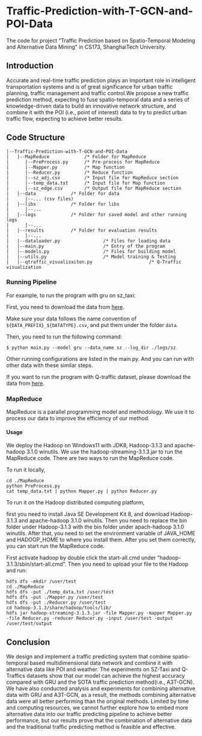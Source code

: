 # Traffic-Prediction-with-T-GCN-and-POI-Data
The code for project "Traffic Prediction based on Spatio-Temporal Modeling and Alternative Data Mining" in CS173, ShanghaiTech University.

## Introduction
Accurate and real-time traffic prediction plays an important role in intelligent transportation systems and is of great significance for urban traffic planning, traffic management and traffic control.We propose a new traffic prediction method, expecting to fuse spatio-temporal data and a series of knowledge-driven data to build an innovative network structure, and combine it with the POI (i.e., point of interest) data to try to predict urban traffic flow, expecting to achieve better results.

## Code Structure
```
|--Traffic-Prediction-with-T-GCN-and-POI-Data
|   |--MapReduce             /* Folder for MapReduce
|      |--PreProcess.py      /* Pre-process for MapReduce
|      |--Mapper.py          /* Map function
|      |--Reducer.py         /* Reduce function
|      |--sz_adj.csv         /* Input file for MapReduce section
|      |--temp_data.txt      /* Input file for Map function
|      |--sz_edge.csv        /* Output file for MapReduce section
|   |--data             /* Folder for data
|      |--... (csv files)
|   |--libs             /* Folder for libs
|      |--...
|   |--logs             /* Folder for saved model and other running logs
|      |--...
|   |--results          /* Folder for evaluation results
|      |--...
|   |--dataloader.py                /* Files for loading data
|   |--main.py                      /* Entry of the program
|   |--models.py                    /* Files for building model
|   |--utils.py                     /* Model training & Testing
|   |--qtraffic_visualizaiton.py                     /* Q-Traffic visualization
```

### Running Pipeline
For example, to run the program with gru on sz_taxi:

First, you need to download the data from [here](https://github.com/lehaifeng/T-GCN/tree/master/AST-GCN/data).

Make sure your data follows the name convention of `${DATA_PREFIX}_${DATATYPE}.csv`, and put them under the folder `data`.

Then, you need to run the following command:

```
$ python main.py --model gru --data_name sz --log_dir ./logs/sz
```
Other running configurations are listed in the main.py. And you can run with other data with these similar steps.

If you want to run the program with Q-traffic dataset, please download the data from [here](https://github.com/JingqingZ/BaiduTraffic).

### MapReduce
MapReduce is a parallel programming model and methodology. We use it to process our data to improve the efficiency of our method.

#### Usage
We deploy the Hadoop on Windows11 with JDK8, Hadoop-3.1.3 and apache-hadoop 3.1.0 winutils. We use the hadoop-streaming-3.1.3.jar to run the MapReduce code. There are two ways to run the MapReduce code.

To run it locally,
```
cd ./MapReduce
python PreProcess.py
cat temp_data.txt | python Mapper.py | python Reducer.py
```

To run it on the Hadoop distributed computing platform,

first you need to install Java SE Development Kit 8, and download Hadoop-3.1.3 and apache-hadoop 3.1.0 winutils. Then you need to replace the bin folder under Hadoop-3.1.3 with the bin folder under apach-hadoop 3.1.0 winutils. After that, you need to set the environment variable of JAVA_HOME and HADOOP_HOME to where you install them. After you set them correctly, you can start run the MapReduce code.

First activate hadoop by double click the start-all.cmd under "hadoop-3.1.3/sbin/start-all.cmd". Then you need to upload your file to the Hadoop and run:
```
hdfs dfs -mkdir /user/test
cd ./MapReduce
hdfs dfs -put ./temp_data.txt /user/test
hdfs dfs -put ./Mapper.py /user/test
hdfs dfs -put ./Reducer.py /user/test
cd hadoop-3.1.3/share/hadoop/tools/lib/
hdfs jar hadoop-streaming-3.1.3.jar -file Mapper.py -mapper Mapper.py -file Reducer.py -reducer Reducer.py -input /user/test -output /user/test/output
```

## Conclusion

We design and implement a traffic predicting system that combine spatio-temporal based multidimensional data network and combine it with alternative data like POI and weather. The experiments on SZ-Taxi and Q-Traffics datasets show that our model can achieve the highest accuracy compared with GRU and the SOTA traffic prediction method(i.e., A3T-GCN). We have also conducted analysis and experiments for combining alternative data with GRU and A3T-GCN, as a result, the methods combining alternative data were all better performing than the original methods. Limited by time and computing resources, we cannot further explore how to embed more alternative data into our traffic predicting pipeline to achieve better performance, but our results prove that the combination of alternative data and the traditional traffic predicting method is feasible and effective.
